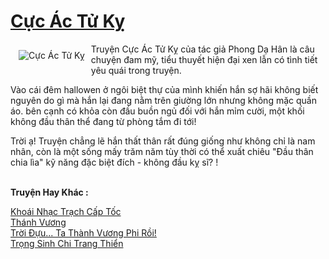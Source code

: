 <a href="https://utruyen.com/cuc-ac-tu-ky/21293/" title="Cực Ác Tử Kỵ"><h1>Cực Ác Tử Kỵ</h1></a><div style="display:table"><img align="right" style="float: left; padding: 10px;" src="https://utruyen.com/images/story/200x260/cuc-ac-tu-ky.jpg" alt="Cực Ác Tử Kỵ">Truyện Cực Ác Tử Kỵ của tác giả Phong Dạ Hân là câu chuyện đam mỹ, tiểu thuyết hiện đại xen lẫn có tình tiết yêu quái trong truyện.<p></p>Vào cái đêm hallowen ở ngôi biệt thự của mình khiến hắn sợ hãi không biết nguyên do gì mà hắn lại đang nằm trên giường lớn nhưng không mặc quần áo. bên cạnh có khỏa còn đầu buồn ngủ đối với hắn mỉm cười, một khối không đầu thân thể đang từ phòng tắm đi tới!<p></p>Trời ạ! Truyện chẳng lẽ hắn thất thân rất đúng giống như không chỉ là nam nhân, còn là một sống mấy trăm năm tùy thời có thể xuất chiêu "Đầu thân chia lìa" kỹ năng đặc biệt đích - không đầu kỵ sĩ? !</div><p><br><b>Truyện Hay Khác :</b></p><a href="https://utruyen.com/khoai-nhac-trach-cap-toc/21292/" alt="Khoái Nhạc Trạch Cấp Tốc">Khoái Nhạc Trạch Cấp Tốc</a><br/><a href="https://github.com/quanluxury/truyenhot/tree/master/truyenhay/9131/" alt="Thánh Vương">Thánh Vương</a><br/><a href="https://github.com/quanluxury/truyenhot/tree/master/truyenhay/17250/" alt="Trời Đựu... Ta Thành Vương Phi Rồi!">Trời Đựu... Ta Thành Vương Phi Rồi!</a><br/><a href="https://github.com/quanluxury/ngontinh_sac/tree/master/truyenhay/24690/" alt="Trọng Sinh Chi Trang Thiển">Trọng Sinh Chi Trang Thiển</a><br/>